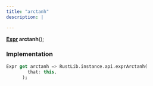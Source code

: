 ```yaml
---
title: "arctanh"
description: |

---
```

<span class="dart-code"><strong>[Expr] arctanh</strong>();</span>


### Implementation
```dart
Expr get arctanh => RustLib.instance.api.exprArctanh(
        that: this,
      );
```

[Expr]: /reference/classes/expr